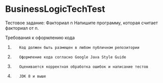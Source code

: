 # BusinessLogicTechTest

Тестовое задание: 
Факториал n 
Напишите программу, которая считает факториал от n. 

Требования к оформлению кода 
1.        Код должен быть размещен в любом публичном репозитории 
2.        Оформление кода согласно Google Java Style Guide 
3.        Оценивается корректная обработка ошибок и написание тестов 
4.        JDK 8 и выше 
